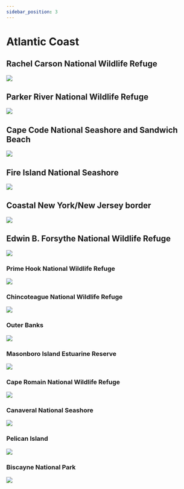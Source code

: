```yaml
---
sidebar_position: 3
---
```


# Atlantic Coast

## Rachel Carson National Wildlife Refuge
![](../../static/img/rachelcarson.png)

## Parker River National Wildlife Refuge
![](../../static/img/parkerriver.png)

## Cape Code National Seashore and Sandwich Beach
![](../../static/img/capecod.png)

## Fire Island National Seashore
![](../../static/img/fireisland.png)

## Coastal New York/New Jersey border
![](../../static/img/NYNJ.png)

## Edwin B. Forsythe National Wildlife Refuge
![](../../static/img/forsythe.png)

### Prime Hook National Wildlife Refuge
![](../../static/img/primehook.png)

### Chincoteague National Wildlife Refuge
![](../../static/img/chicoteague.png)

### Outer Banks
![](../../static/img/obx.png)

### Masonboro Island Estuarine Reserve
![](../../static/img/masonboro.png)

### Cape Romain National Wildlife Refuge
![](../../static/img/cape_romain.png)

### Canaveral National Seashore
![](../../static/img/canaveral.png)

### Pelican Island
![](../../static/img/pelican_island.png)

### Biscayne National Park
![](../../static/img/biscayne.png)
